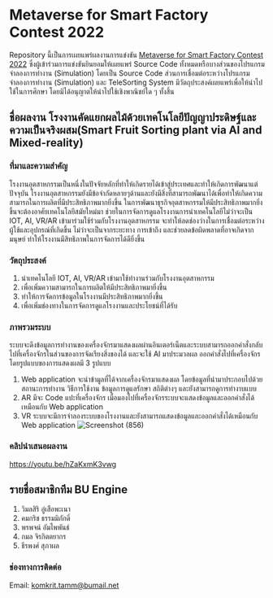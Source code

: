 # Metaverse for Smart Factory Contest 2022
Repository นี้เป็นการเผยแพร่ผลงานการแข่งขัน [Metaverse for Smart Factory Contest 2022](https://smartfactory.hcilab.net/contest/metaverse2022/) ซึ่งผู้เข้าร่วมการแข่งขันยินยอมให้เผยแพร่ Source Code ทั้งหมดหรือบางส่วนของโปรแกรมจำลองการทำงาน (Simulation) โดยเป็น Source Code ส่วนการเชื่อมต่อระหว่างโปรแกรมจำลองการทำงาน (Simulation) และ TeleSorting System  มีวัตถุประสงค์เผยแพร่เพื่อให้นำไปใช้ในการศึกษา โดยมิได้อนุญาตให้นำไปใช้เชิงพาณิชย์ใด ๆ ทั้งสิ้น 

## ชื่อผลงาน โรงงานคัดแยกผลไม้ด้วยเทคโนโลยีปัญญาประดิษฐ์และความเป็นจริงผสม(Smart Fruit Sorting plant via AI and Mixed-reality)
### ที่มาและความสำคัญ
โรงงานอุตสาหกรรมเป็นหนึ่งในปัจจัยหลักที่ทำให้เกิดรายได้เข้าสู่ประเทศและทำให้เกิดการพัฒนาแต่ปัจจุบัน โรงงานอุตสาหกรรมยังมีข้อจำกัดหลายๆด้านและยังมีสิ่งที่สามารถพัฒนาได้เพื่อทำให้เกิดความสามารถในการผลิตที่มีประสิทธิภาพมากยิ่งขึ้น ในการพัฒนาธุรกิจอุตสาหกรรมให้มีประสิทธิภาพมากยิ่งขึ้นจะต้องอาศัยเทคโนโลยีสมัยใหม่มา ช่วยในการจัดการดูแลโรงงานการนำเทคโนโลยีไม่ว่าจะเป็น IOT, AI, VR/AR เข้ามาร่วมใช้ร่วมกับโรงงานอุตสาหกรรม จะทำให้ลดช่องว่างในการเชื่อมต่อระหว่างผู้ใช้และอุปกรณ์ที่เกิดขึ้น ไม่ว่าจะเป็นจากระยะทาง การเข้าถึง และช่วยลดข้อผิดพลาดที่อาจเกิดจากมนุษย์ ทำให้โรงงานมีสิทธิภาพในการจัดการได้ดียิ่งขึ้น
### วัตถุประสงค์
1. นำเทคโนโลยี IOT, AI, VR/AR เข้ามาใช้ทำงานร่วมกับโรงงานอุตสาหกรรม
2. เพื่อเพิ่มความสามารถในการผลิตให้มีประสิทธิภาพมายิ่งขึ้น
3. ทำให้การจัดการข้อมูลในโรงงานมีประสิทธิภาพมากยิ่งขึ้น
4. เพื่อเพิ่มช่องทางในการจัดการดูแลโรงงานและประโยชน์ที่ได้รับ
### ภาพรวมระบบ
ระบบจะดึงข้อมูลการทำงานของเครื่องจักรมาแสดงผลผ่านอินเตอร์เน็ตและระบบสามารถออกคำสั่งกลับไปที่เครื่องจักรในส่วนของการจัดเรียงสิ่งของได้ และจะใช้ AI มาประมวลผล ออกคำสั่งไปที่เครื่องจักรโดยรูปแบบของการแสดงผลมี 3 รูปแบบ
1. Web application จะนำข้ามูลที่ได้จากเครื่องจักรมาแสดงผล โดยข้อมูลที่นำมาประกอบไปด้วยสถานะการทำงาน วิธีการใช้งาน ข้อมูลการดูแลรักษา สถิติต่างๆ และยังสามารถดูการทำงาบแบบ
2. AR มีจะ Code แปะที่เครื่องจักร เมื่อมองไปที่เครื่องจักรระบบจะแสดงข้อมูลและออกคำสั่งได้เหมือนกับ Web application
3. VR ระบบจะมีการจำลองระบบของโรงงานและยังสามารถแสดงข้อมูลและออกคำสั่งได้เหมือนกับ Web application
![Screenshot (856)](https://user-images.githubusercontent.com/114386015/196635096-9cbd149b-0fae-4fe0-80b7-b5e1fb9c607c.png)

### คลิปนำเสนอผลงาน
https://youtu.be/hZaKxmK3vwg

## รายชื่อสมาชิกทีม BU Engine
1. วิมลสิริ อู่เสือพะเนา
2. คมกริช ธรรมมิภักดิ์
3. พรพจน์ อัมไพพันธ์
4. กมล จิรกิตตยากร
5. ธีรพงศ์ สุภาผล
### ช่องทางการติดต่อ
Email: komkrit.tamm@bumail.net 

